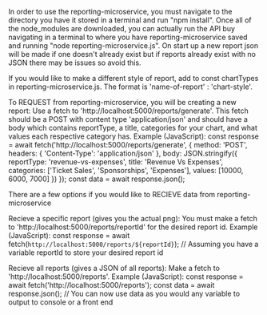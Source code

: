 In order to use the reporting-microservice, you must navigate to the directory you have it stored in a terminal and run "npm install". Once all of the node_modules are downloaded, you can actually run the API buy navigating in a terminal to where you have reporting-microservice saved and running "node reporting-microservice.js". On start up a new report json will be made if one doesn't already exist but if reports already exist with no JSON there may be issues so avoid this.


If you would like to make a different style of report, add to const chartTypes in reporting-microservice.js. The format is 'name-of-report' : 'chart-style'.


To REQUEST from reporting-microservice, you will be creating a new report: Use a fetch to 'http://localhost:5000/reports/generate'. This fetch should be a POST with content type 'application/json' and should have a body which contains reportType, a title, categories for your chart, and what values each respective category has.
Example (JavaScript): 
const response = await fetch('http://localhost:5000/reports/generate', {
    method: 'POST',
    headers: { 'Content-Type': 'application/json' },
    body: JSON.stringify({
        reportType: 'revenue-vs-expenses',
        title: 'Revenue Vs Expenses',
        categories: ['Ticket Sales', 'Sponsorships', 'Expenses'],
        values: [10000, 6000, 7000]
    })
});
const data = await response.json();


There are a few options if you would like to RECIEVE data from reporting-microservice

Recieve a specific report (gives you the actual png): You must make a fetch to 'http://localhost:5000/reports/reportId' for the desired report id. 
Example (JavaScript):
const response = await fetch(`http://localhost:5000/reports/${reportId}`);  // Assuming you have a variable reportId to store your desired report id

Recieve all reports (gives a JSON of all reports): Make a fetch to 'http://localhost:5000/reports'.
Example (JavaScript): 
const response = await fetch('http://localhost:5000/reports');
const data = await response.json();  // You can now use data as you would any variable to output to console or a front end

